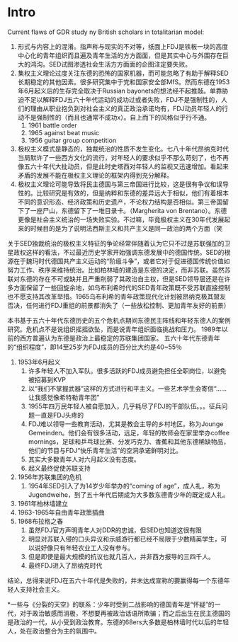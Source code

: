 # Intro
Current flaws of GDR study ny British scholars in totalitarian model:
1. 形式与内容上的混淆。指声称与现实的不对等，纸面上FDJ是铁板一块的高度中心化的青年组织而且遍及青年生活的方方面面，但是其实中心与外围存在巨大的鸿沟。SED试图渗透社会生活方方面面的企图注定要失败。
2. 集权主义理论过度关注东德的恐怖的国家机器，而可能忽略了有助于解释SED长期稳定的其他因素。很多研究集中于党和国家安全部MfS。然而东德在1953年6月起义后的生存完全取决于Russian bayonets的想法经不起推敲。单靠胁迫不足以解释FDJ五六十年代运动的成功过或者失败，FDJ不是强制性的，人们的理由从职业抱负到对社会主义的真正政治承诺均有，FDJ动员年轻人的行动不是强制性的（而且也通常不成功x）。自上而下的风格似乎行不通。
   1. 1961 battle order
   2. 1965 against beat music
   3. 1956 guitar group competition
3. 极权主义模式是静态的，独裁统治的性质不发生变化。七八十年代昂纳克时代当局默许了一些西方文化的流行，对年轻人的要求似乎不那么苛刻了，也不再像五六十年代大批动员，但是此时史塔西对年轻人的监视又迅速增加。看起来矛盾的发展不能在极权主义理论的框架内得到充分解释。
4. 极权主义理论可能导致将民主德国与第三帝国进行比较，这是很有争议和误导性的。比较研究是有效的，但是纳粹和东德的差异远大于相似，他们有着根本不同的意识形态、经济政策和历史遗产，不论权力结构是否相似。第三帝国留下了一座尸山，东德留下了一堆目录卡。（Margherita von Brentano）。东德更像是社会主义统治的一场失败实验。不过嘛，毕竟极权主义在30年代发展起来的时候目的是为了说明法西斯主义和共产主义是同一政治的两个方面（笑

关于SED独裁统治的极权主义特征的争论经常伴随着认为它只不过是苏联强加的卫星政权这样的看法，不过最近历史学家开始强调东德发展中的德国传统。SED的根源在于魏玛时代德国共产主义运动的“阶级斗争”，或者它对于促进德国传统价值如努力工作、秩序来维持统治。比如柏林墙的建造是东德的决定，而非苏联。虽然苏联对东德的存在不可或缺并且严重削弱了其政治自主权，但是SED领导层还是在许多方面保留了一些回旋余地，如乌布利希时代的SED青年政策既不受苏联直接控制也不愿支持其改革举措。1965乌布利希的青年政策现代化计划被昂纳克极其盟友否决，任何进行FDJ重组的前景都消失了（一些放松控制、更加青年友好的前景）

本书基于五六十年代东德历史的五个危机点期间东德民主阵线和年轻东德人的案例研究。危机点不是说组织摇摇欲坠，而是说青年组织面临挑战和压力。
1989年以前的西方普遍认为东德是政治上最稳定的苏联集团国家。
五六十年代东德青年的“组织程度”，即14至25岁为FDJ成员的百分比大约是40~55％



1. 1953年6月起义
   1. 许多年轻人不加入军队。很多活跃的FDJ成员避免担任全职岗位，以避免被招募到KVP
   2. 以“我们不掌握武器”这样的方式进行和平主义。一些艺术学生会寄信“……让我感觉像希特勒青年团”
   3. 1955年四万民年轻人被自愿加入，几乎耗尽了FDJ的干部队伍。。。征兵问题一直是FDJ头疼的
   4. FDJ难以领导一些教育活动，尤其是教会主导的乡村地区。称为Jounge Gemeinden。他们会有很多活动，远足，年轻的牧师会在家里举办coffee mornings，足球和乒乓球比赛、分发巧克力、香蕉和其他东德稀缺物品，他们的节目与FDJ“快乐青年生活”的空洞承诺鲜明对比。
   5. 其实大多数青年人对六月起义没有态度。
   6. 起义最终促使苏联支持
2. 1956年苏联集团的危机
   1. 1954年SED引入了为14岁少年举办的“coming of age”，成人礼，称为Jugendweihe，到了五十年代后期成为大多数东德青少年的既定成人礼。
3. 1961年柏林墙建立
4. 1963-1965年自由青年政策插曲
5. 1968布拉格之春
   1. 虽然FDJ官方声明青年人对DDR的忠诚，但SED也知道这很有限
   2. 明显对苏联入侵的口头异议和示威游行都已经不局限于少数精英学生，可以说好像只有年轻农业工人没有参与。
   3. 但是即使是最大规模的抗议也就几百人，并非西方报导的三四千人。
   4. 最终FDJ进入了昂纳克时代


结论，总得来说FDJ在五六十年代是失败的，并未达成宣称的要赢得每一个东德年轻人支持社会主义。


*一些与《分裂的天空》的联系：少年时受到二战影响的德国青年是“怀疑”的一代，对于政治敏感而消极，不想要再被政治话语所欺骗；而之后出生在民主德国的是政治的一代，从小受到政治教育。东德的68ers大多数是柏林墙时代以后的年轻人，处在政治整合为主的氛围中。
